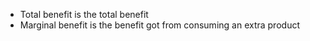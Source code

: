 - Total benefit is the total benefit
- Marginal benefit is the benefit got from consuming an extra product